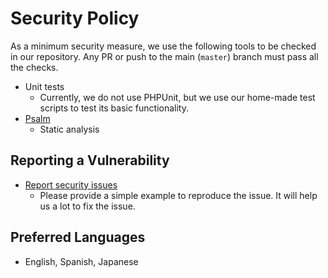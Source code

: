# Security Policy

As a minimum security measure, we use the following tools to be checked in our repository.
Any PR or push to the main (`master`) branch must pass all the checks.

- Unit tests
  - Currently, we do not use PHPUnit, but we use our home-made test scripts to test its basic functionality.
- [Psalm](https://psalm.dev/)
  - Static analysis

## Reporting a Vulnerability

- [Report security issues](https://github.com/KEINOS/parsedown-extension_table-of-contents/issues)
  - Please provide a simple example to reproduce the issue. It will help us a lot to fix the issue.

## Preferred Languages

- English, Spanish, Japanese
